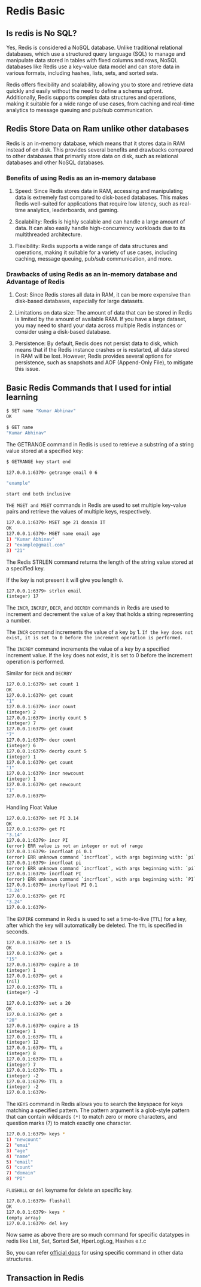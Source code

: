 # Redis Basic

## Is redis is No SQL?

Yes, Redis is considered a NoSQL database. Unlike traditional relational databases, which use a structured query language (SQL) to manage and manipulate data stored in tables with fixed columns and rows, NoSQL databases like Redis use a key-value data model and can store data in various formats, including hashes, lists, sets, and sorted sets.

Redis offers flexibility and scalability, allowing you to store and retrieve data quickly and easily without the need to define a schema upfront. Additionally, Redis supports complex data structures and operations, making it suitable for a wide range of use cases, from caching and real-time analytics to message queuing and pub/sub communication.

## Redis Store Data on Ram unlike other databases

Redis is an in-memory database, which means that it stores data in RAM instead of on disk. This provides several benefits and drawbacks compared to other databases that primarily store data on disk, such as relational databases and other NoSQL databases.

### Benefits of using Redis as an in-memory database

1. Speed: Since Redis stores data in RAM, accessing and manipulating data is extremely fast compared to disk-based databases. This makes Redis well-suited for applications that require low latency, such as real-time analytics, leaderboards, and gaming.

1. Scalability: Redis is highly scalable and can handle a large amount of data. It can also easily handle high-concurrency workloads due to its multithreaded architecture.

1. Flexibility: Redis supports a wide range of data structures and operations, making it suitable for a variety of use cases, including caching, message queuing, pub/sub communication, and more.

### Drawbacks of using Redis as an in-memory database and Advantage of Redis

1. Cost: Since Redis stores all data in RAM, it can be more expensive than disk-based databases, especially for large datasets.

1. Limitations on data size: The amount of data that can be stored in Redis is limited by the amount of available RAM. If you have a large dataset, you may need to shard your data across multiple Redis instances or consider using a disk-based database.

1. Persistence: By default, Redis does not persist data to disk, which means that if the Redis instance crashes or is restarted, all data stored in RAM will be lost. However, Redis provides several options for persistence, such as snapshots and AOF (Append-Only File), to mitigate this issue.

## Basic Redis Commands that I used for intial learning

```bash
$ SET name "Kumar Abhinav"
OK

$ GET name
"Kumar Abhinav"

```

The GETRANGE command in Redis is used to retrieve a substring of a string value stored at a specified key:

```bash
$ GETRANGE key start end

127.0.0.1:6379> getrange email 0 6

"example"
```

`start end both inclusive`

`THE MGET and MSET` commands in Redis are used to set multiple key-value pairs and retrieve the values of multiple keys, respectively.

```bash
127.0.0.1:6379> MSET age 21 domain IT
OK
127.0.0.1:6379> MGET name email age 
1) "Kumar Abhinav"
2) "example@gmail.com"
3) "21"
```

The Redis STRLEN command returns the length of the string value stored at a specified key.

If the key is not present it will give you length `0`.

```bash
127.0.0.1:6379> strlen email
(integer) 17
```

The `INCR`, `INCRBY`, `DECR`, and `DECRBY` commands in Redis are used to increment and decrement the value of a key that holds a string representing a number.

The `INCR` command increments the value of a key by 1. `If the key does not exist, it is set to 0 before the increment operation is performed.`

The `INCRBY` command increments the value of a key by a specified increment value. If the key does not exist, it is set to 0 before the increment operation is performed.

Similar for `DECR` and `DECRBY`

```bash
127.0.0.1:6379> set count 1
OK
127.0.0.1:6379> get count
"1"
127.0.0.1:6379> incr count
(integer) 2
127.0.0.1:6379> incrby count 5
(integer) 7
127.0.0.1:6379> get count
"7"
127.0.0.1:6379> decr count
(integer) 6
127.0.0.1:6379> decrby count 5
(integer) 1
127.0.0.1:6379> get count
"1"
127.0.0.1:6379> incr newcount
(integer) 1
127.0.0.1:6379> get newcount
"1"
127.0.0.1:6379> 

```

Handling Float Value

```bash
127.0.0.1:6379> set PI 3.14
OK
127.0.0.1:6379> get PI 
"3.14"
127.0.0.1:6379> incr PI
(error) ERR value is not an integer or out of range
127.0.0.1:6379> incrfloat pi 0.1
(error) ERR unknown command `incrfloat`, with args beginning with: `pi`, `0.1`, 
127.0.0.1:6379> incrfloat pi 
(error) ERR unknown command `incrfloat`, with args beginning with: `pi`, 
127.0.0.1:6379> incrfloat PI
(error) ERR unknown command `incrfloat`, with args beginning with: `PI`, 
127.0.0.1:6379> incrbyfloat PI 0.1
"3.24"
127.0.0.1:6379> get PI
"3.24"
127.0.0.1:6379> 
```

The `EXPIRE` command in Redis is used to set a time-to-live (`TTL`) for a key, after which the key will automatically be deleted. The `TTL` is specified in seconds.

```bash
127.0.0.1:6379> set a 15
OK
127.0.0.1:6379> get a
"15"
127.0.0.1:6379> expire a 10
(integer) 1
127.0.0.1:6379> get a
(nil)
127.0.0.1:6379> TTL a
(integer) -2

127.0.0.1:6379> set a 20
OK
127.0.0.1:6379> get a
"20"
127.0.0.1:6379> expire a 15
(integer) 1
127.0.0.1:6379> TTL a
(integer) 12
127.0.0.1:6379> TTL a
(integer) 8
127.0.0.1:6379> TTL a
(integer) 7
127.0.0.1:6379> TTL a
(integer) -2
127.0.0.1:6379> TTL a
(integer) -2
127.0.0.1:6379> 
```

The `KEYS` command in Redis allows you to search the keyspace for keys matching a specified pattern. The pattern argument is a glob-style pattern that can contain wildcards `(*)` to match zero or more characters, and question marks (?) to match exactly one character.

```bash
127.0.0.1:6379> keys *
1) "newcount"
2) "emai"
3) "age"
4) "name"
5) "email"
6) "count"
7) "domain"
8) "PI"
```

`FLUSHALL` or `del` keyname for delete an specific key.

```bash
127.0.0.1:6379> flushall
OK
127.0.0.1:6379> keys *
(empty array)
127.0.0.1:6379> del key 
```
Now same as above there are so much command for specific datatypes in redis like List, Set, Sorted Set, HperLogLog, Hashes e.t.c

So, you can refer [official docs](https://redis.io/docs/data-types/) for using specific command in other data structures.

## Transaction in Redis